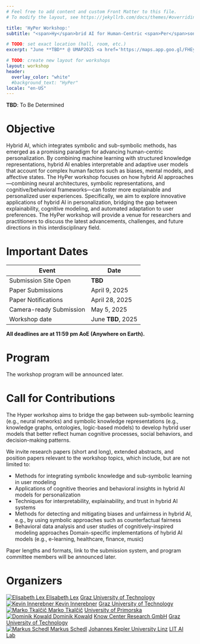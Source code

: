 ```yaml
---
# Feel free to add content and custom Front Matter to this file.
# To modify the layout, see https://jekyllrb.com/docs/themes/#overriding-theme-defaults

title: 'HyPer Workshop:'
subtitle: "<span>Hy</span>brid AI for Human-Centric <span>Per</span>sonalization"

# TODO: set exact location (hall, room, etc.)
excerpt: "June **TBD** @ UMAP2025 <a href='https://maps.app.goo.gl/FHEycRok827LTcJh8'>Verizon Executive Education Center</a>"

# TODO: create new layout for workshops
layout: workshop
header:
  overlay_color: "white"
  #background_text: "HyPer"
locale: "en-US"
---
```


<!-- Explain TBD -->
**TBD**: To Be Determined

# Objective

Hybrid AI, which integrates symbolic and sub-symbolic methods, has emerged as a promising paradigm for advancing human-centric personalization. By combining machine learning with structured knowledge representations, hybrid AI enables interpretable and adaptive user models that account for complex human factors such as biases, mental models, and affective states. 
The HyPer workshop focuses on how hybrid AI approaches—combining neural architectures, symbolic representations, and cognitive/behavioral frameworks—can foster more explainable and personalized user experiences. Specifically, we aim to explore innovative applications of hybrid AI in personalization, bridging the gap between explainability, cognitive modeling, and automated adaptation to user preferences. The HyPer workshop will provide a venue for researchers and practitioners to discuss the latest advancements, challenges, and future directions in this interdisciplinary field.

# Important Dates

<table>
  <thead>
    <tr>
      <th>Event</th>
      <th>Date</th>
    </tr>
  </thead>
  <tbody>
    <tr>
      <td>Submission Site Open</td>
      <td><strong>TBD</strong></td>
    </tr>
    <tr>
      <td>Paper Submissions</td>
      <td>April 9, 2025</td>
    </tr>
    <tr>
      <td>Paper Notifications</td>
      <td>April 28, 2025</td>
    </tr>
    <tr>
      <td>Camera-ready Submission</td>
      <td>May 5, 2025</td>
    </tr>
    <tr>
      <td>Workshop date</td>
      <td>June <strong>TBD</strong>, 2025</td>
    </tr>
  </tbody>
</table>

**All deadlines are at 11:59 pm AoE (Anywhere on Earth).**

# Program

The workshop program will be announced later.

<!--<table>
  <thead>
    <tr>
      <th>Time (EDT)</th>
      <th>Session</th>
      <th>Event and Presenters</th>
    </tr>
  </thead>
  <tbody>
    <tr class="special">
      <td>11:11 am - 11:11 am</td>
      <td>OPENING</td>
      <td>-</td>
    </tr>
    <tr class="presentation">
      <td>11:11 am - 11:11 am</td>
      <td>TBD</td>
      <td>TBD</td>
    </tr>
    <tr class="break">
      <td>11:11 am - 11:11 am</td>
      <td>-</td>
      <td>COFFEE BREAK</td>
    </tr>
    <tr class="presentation">
      <td>11:11 am - 11:11 am</td>
      <td>TBD</td>
      <td>TBD</td>
    </tr>
    <tr class="other">
      <td>11:11 am - 11:11 am</td>
      <td>TBD</td>
      <td>TBD</td>
    </tr>
    <tr class="special">
      <td>11:11 am - 11:11 am</td>
      <td>CLOSING</td>
      <td>-</td>
    </tr>
  </tbody>
</table>-->

# Call for Contributions

The Hyper workshop aims to bridge the gap between sub-symbolic learning (e.g., neural networks) and symbolic knowledge representations (e.g., knowledge graphs, ontologies, logic-based models) to develop hybrid user models that better reflect human cognitive processes, social behaviors, and decision-making patterns.
 
We invite research papers (short and long), extended abstracts, and position papers relevant to the workshop topics, which include, but are not limited to:
 
- Methods for integrating symbolic knowledge and sub-symbolic learning in user modeling
- Applications of cognitive theories and behavioral insights in hybrid AI models for personalization
- Techniques for interpretability, explainability, and trust in hybrid AI systems
- Methods for detecting and mitigating biases and unfairness in hybrid AI, e.g., by using symbolic approaches such as counterfactual fairness
- Behavioral data analysis and user studies of cognitively-inspired modeling approaches
Domain-specific implementations of hybrid AI models (e.g., e-learning, healthcare, finance, music)
 
Paper lengths and formats, link to the submission system, and program committee members will be announced later.

# Organizers

<!-- NOTE: images should be resized to be ~200x200px to reduce load time -->
<div class="image_collection">
  <div class="image_with_text">
    <a href="https://elisabethlex.info/">
      <img src="{{ '/assets/images/organizers/elisabeth-lex.jpg' | relative_url }}" alt="Elisabeth Lex" title="Elisabeth Lex">
    </a>
    <a href="https://elisabethlex.info/" class="image_title">Elisabeth Lex</a>
    <a href="https://www.tugraz.at/institute/hcc/research/research-groups/ai-for-society">Graz University of Technology</a>
  </div>
  <div class="image_with_text">
    <a href="https://kev-inn.github.io/">
      <img src="{{ '/assets/images/organizers/kevin-innerebner.jpg' | relative_url }}" alt="Kevin Innerebner" title="Kevin Innerebner">
    </a>
    <a href="https://kev-inn.github.io/" class="image_title">Kevin Innerebner</a>
    <a href="https://www.tugraz.at/institute/hcc/research/research-groups/ai-for-society">Graz University of Technology</a>
  </div>
  <div class="image_with_text">
    <a href="https://markotkalcic.com/">
      <img src="{{ '/assets/images/organizers/marko-tkalcic.jpg' | relative_url }}" alt="Marko Tkalčič" title="Marko Tkalčič">
    </a>
    <a href="https://markotkalcic.com/" class="image_title">Marko Tkalčič</a>
    <a href="https://www.famnit.upr.si/en/">University of Primorska</a>
  </div>
  <div class="image_with_text">
    <a href="https://domkowald.github.io/">
      <img src="{{ '/assets/images/organizers/dominik-kowald.jpg' | relative_url }}" alt="Dominik Kowald" title="Dominik Kowald">
    </a>
    <a href="https://domkowald.github.io/" class="image_title">Dominik Kowald</a>
    <a href="https://www.know-center.at/en/research/research-at-the-know-center/fair-ai/">Know Center Research GmbH</a>
    <!--TODO: Change to TU Graz group link, once fixed (https://www.tugraz.at/institute/isds/research/research-groups/fair-ai) -->
    <a href="https://www.tugraz.at/institute/hcc/home">Graz University of Technology</a>
  </div>
  <div class="image_with_text">
    <a href="http://www.mschedl.eu/">
      <img src="{{ '/assets/images/organizers/markus-schedl.jpg' | relative_url }}" alt="Markus Schedl" title="Markus Schedl">
    </a>
    <a href="http://www.mschedl.eu/" class="image_title">Markus Schedl</a>
    <a href="https://www.jku.at/en/institute-of-computational-perception/">Johannes Kepler University Linz</a>
    <a href="https://www.jku.at/en/lit-artificial-intelligence-lab/">LIT AI Lab</a>
  </div>

</div>

